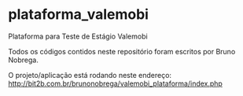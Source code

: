 # plataforma_valemobi
Plataforma para Teste de Estágio Valemobi

Todos os códigos contidos neste repositório foram escritos por Bruno Nobrega.

O projeto/aplicação está rodando neste endereço: http://bit2b.com.br/brunonobrega/valemobi_plataforma/index.php
